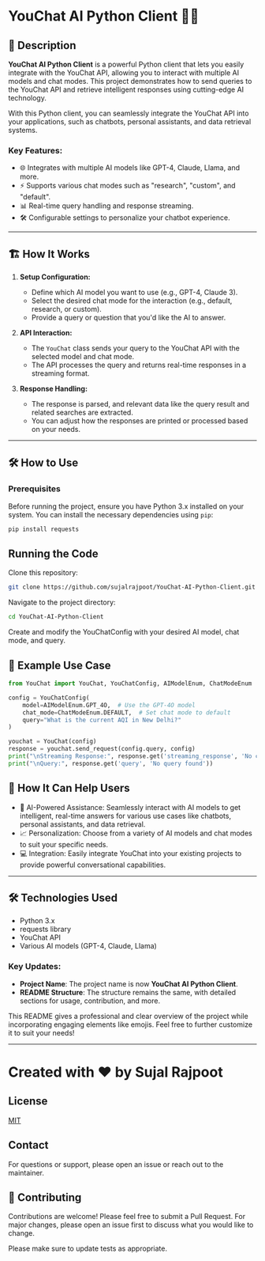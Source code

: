 # YouChat AI Python Client 🤖💬

## 🚀 Description

**YouChat AI Python Client** is a powerful Python client that lets you easily integrate with the YouChat API, allowing you to interact with multiple AI models and chat modes. This project demonstrates how to send queries to the YouChat API and retrieve intelligent responses using cutting-edge AI technology.

With this Python client, you can seamlessly integrate the YouChat API into your applications, such as chatbots, personal assistants, and data retrieval systems.

### Key Features:
- 🌐 Integrates with multiple AI models like GPT-4, Claude, Llama, and more.
- ⚡ Supports various chat modes such as "research", "custom", and "default".
- 📊 Real-time query handling and response streaming.
- 🛠️ Configurable settings to personalize your chatbot experience.

---

## 🏗️ How It Works

1. **Setup Configuration:**
   - Define which AI model you want to use (e.g., GPT-4, Claude 3).
   - Select the desired chat mode for the interaction (e.g., default, research, or custom).
   - Provide a query or question that you'd like the AI to answer.

2. **API Interaction:**
   - The `YouChat` class sends your query to the YouChat API with the selected model and chat mode.
   - The API processes the query and returns real-time responses in a streaming format.

3. **Response Handling:**
   - The response is parsed, and relevant data like the query result and related searches are extracted.
   - You can adjust how the responses are printed or processed based on your needs.

---

## 🛠️ How to Use

### Prerequisites

Before running the project, ensure you have Python 3.x installed on your system. You can install the necessary dependencies using `pip`:

```bash
pip install requests
```

## Running the Code
Clone this repository:
```bash
git clone https://github.com/sujalrajpoot/YouChat-AI-Python-Client.git
```

Navigate to the project directory:
```bash
cd YouChat-AI-Python-Client
```

Create and modify the YouChatConfig with your desired AI model, chat mode, and query.

## 🤖 Example Use Case
```python
from YouChat import YouChat, YouChatConfig, AIModelEnum, ChatModeEnum

config = YouChatConfig(
    model=AIModelEnum.GPT_4O,  # Use the GPT-4O model
    chat_mode=ChatModeEnum.DEFAULT,  # Set chat mode to default
    query="What is the current AQI in New Delhi?"
)

youchat = YouChat(config)
response = youchat.send_request(config.query, config)
print("\nStreaming Response:", response.get('streaming_response', 'No content'))
print("\nQuery:", response.get('query', 'No query found'))
```

## 🎯 How It Can Help Users
- 🧠 AI-Powered Assistance: Seamlessly interact with AI models to get intelligent, real-time answers for various use cases like chatbots, personal assistants, and data retrieval.
- 📈 Personalization: Choose from a variety of AI models and chat modes to suit your specific needs.
- 💻 Integration: Easily integrate YouChat into your existing projects to provide powerful conversational capabilities.

---

## 🛠️ Technologies Used
- Python 3.x
- requests library
- YouChat API
- Various AI models (GPT-4, Claude, Llama)

### Key Updates:
- **Project Name**: The project name is now **YouChat AI Python Client**.
- **README Structure**: The structure remains the same, with detailed sections for usage, contribution, and more.

This README gives a professional and clear overview of the project while incorporating engaging elements like emojis. Feel free to further customize it to suit your needs!

---

# Created with ❤️ by **Sujal Rajpoot**

## License

[MIT](https://choosealicense.com/licenses/mit/)

## Contact
For questions or support, please open an issue or reach out to the maintainer.

## 🤝 Contributing

Contributions are welcome! Please feel free to submit a Pull Request. For major changes, please open an issue first to discuss what you would like to change.

Please make sure to update tests as appropriate.
